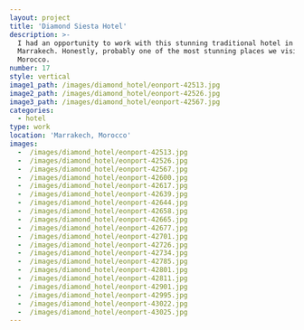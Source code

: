 ```yaml
---
layout: project
title: 'Diamond Siesta Hotel'
description: >-
  I had an opportunity to work with this stunning traditional hotel in
  Marrakech. Honestly, probably one of the most stunning places we visited in
  Morocco.
number: 17
style: vertical
image1_path: /images/diamond_hotel/eonport-42513.jpg
image2_path: /images/diamond_hotel/eonport-42526.jpg
image3_path: /images/diamond_hotel/eonport-42567.jpg
categories:
  - hotel
type: work
location: 'Marrakech, Morocco'
images:
  -  /images/diamond_hotel/eonport-42513.jpg
  -  /images/diamond_hotel/eonport-42526.jpg
  -  /images/diamond_hotel/eonport-42567.jpg
  -  /images/diamond_hotel/eonport-42600.jpg
  -  /images/diamond_hotel/eonport-42617.jpg
  -  /images/diamond_hotel/eonport-42639.jpg
  -  /images/diamond_hotel/eonport-42644.jpg
  -  /images/diamond_hotel/eonport-42658.jpg
  -  /images/diamond_hotel/eonport-42665.jpg
  -  /images/diamond_hotel/eonport-42677.jpg
  -  /images/diamond_hotel/eonport-42701.jpg
  -  /images/diamond_hotel/eonport-42726.jpg
  -  /images/diamond_hotel/eonport-42734.jpg
  -  /images/diamond_hotel/eonport-42785.jpg
  -  /images/diamond_hotel/eonport-42801.jpg
  -  /images/diamond_hotel/eonport-42811.jpg
  -  /images/diamond_hotel/eonport-42901.jpg
  -  /images/diamond_hotel/eonport-42995.jpg
  -  /images/diamond_hotel/eonport-43022.jpg
  -  /images/diamond_hotel/eonport-43025.jpg
---
```


